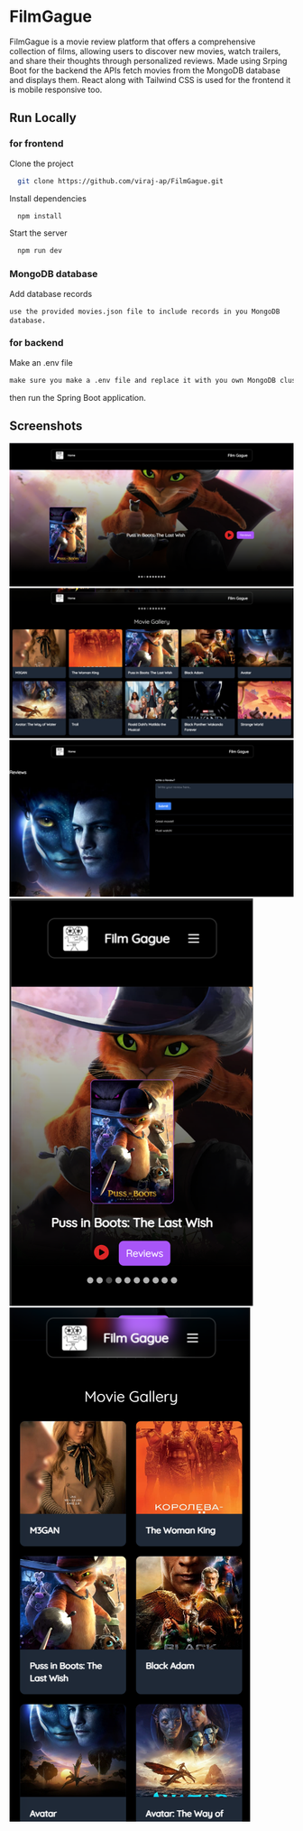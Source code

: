
# FilmGague

FilmGague is a movie review platform that offers a comprehensive collection of films, allowing users to discover new movies, watch trailers, and share their thoughts through personalized reviews. Made using Srping Boot for the backend the APIs fetch movies from the MongoDB database and displays them. React along with Tailwind CSS is used for the frontend it is mobile responsive too.
## Run Locally


### for frontend

Clone the project

```bash
  git clone https://github.com/viraj-ap/FilmGague.git
```

Install dependencies

```bash
  npm install 
```

Start the server

```bash
  npm run dev
```
### MongoDB database

Add database records

```
use the provided movies.json file to include records in you MongoDB database.
```

### for backend
Make an .env file

```for backend 
make sure you make a .env file and replace it with you own MongoDB cluster details.
```
then run the Spring Boot application.





## Screenshots

![alt text](src/main.png)
![alt text](src/gallery.png)
![alt text](src/reviews.png)
![alt text](src/mobileResponsive1.png)
![alt text](src/mobileResponsive2.png)




